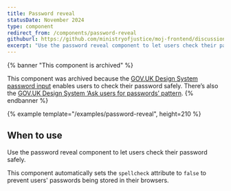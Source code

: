 ```yaml
---
title: Password reveal
statusDate: November 2024
type: component
redirect_from: /components/password-reveal
githuburl: https://github.com/ministryofjustice/moj-frontend/discussions/709
excerpt: "Use the password reveal component to let users check their password safely."
---
```


{% banner "This component is archived" %}

This component was archived because the [GOV.UK Design System password input](https://design-system.service.gov.uk/components/password-input/) enables users to check their password safely. There’s also the [GOV.UK Design System ‘Ask users for passwords’ pattern](https://design-system.service.gov.uk/patterns/passwords/).
{% endbanner %}

{% example template="/examples/password-reveal", height=210 %}

## When to use

Use the password reveal component to let users check their password safely.

This component automatically sets the `spellcheck` attribute to `false` to prevent users' passwords being stored in their browsers.

